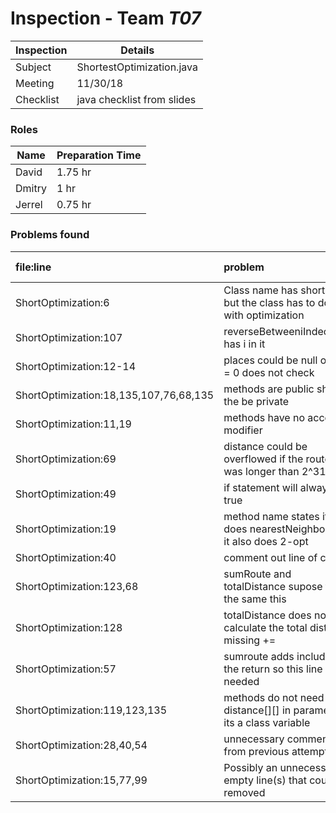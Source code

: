# Inspection - Team *T07* 
 
| Inspection | Details |
| ----- | ----- |
| Subject | ShortestOptimization.java|
| Meeting | 11/30/18|
| Checklist | java checklist from slides|

### Roles

| Name | Preparation Time |
| ---- | ---- |
| David | 1.75 hr  |
|Dmitry| 1 hr|
| Jerrel | 0.75 hr |

### Problems found

| file:line | problem | hi/med/low | who found | github#  |
| :--- | :--- | :--- | :--- | :--- |
| ShortOptimization:6 | Class name has short in it but the class has to do with optimization | low | David |  | 
| ShortOptimization:107 | reverseBetweeniIndecency has i in it| low | David | |
| ShortOptimization:12-14  | places could be null or size = 0 does not check | low | David | |
| ShortOptimization:18,135,107,76,68,135 | methods are public should the be private | low | David | |
| ShortOptimization:11,19 | methods have no access modifier | low | David||
| ShortOptimization:69 | distance could be overflowed if the route was longer than 2^31-1 | low | David | |
| ShortOptimization:49 | if statement will always be true | low | David | |
| ShortOptimization:19 | method name states it does nearestNeighbor but it also does 2-opt | low | David | |
| ShortOptimization:40 | comment out line of code | low | David | |
| ShortOptimization:123,68 | sumRoute and totalDistance supose to do the same this | low | David | |
| ShortOptimization:128 | totalDistance does not calculate the total distance missing +=  | high | David |#348 |
| ShortOptimization:57 | sumroute adds includes the return so this line is not needed | high | David | #348|
| ShortOptimization:119,123,135 | methods do not need distance[][] in parameters, its a class variable | low | Dmitry | |
| ShortOptimization:28,40,54 | unnecessary comments from previous attempts | low | Dmitry | |
| ShortOptimization:15,77,99 | Possibly an unnecessary empty line(s) that could be removed | low | Jerrel | |
